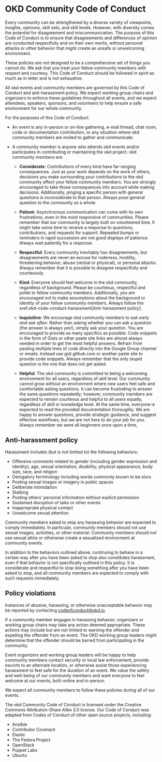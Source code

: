 # OKD Community Code of Conduct

Every community can be strengthened by a diverse variety of viewpoints,
insights, opinions, skill sets, and skill levels. However, with diversity comes
the potential for disagreement and miscommunication. The purpose of this Code of
Conduct is to ensure that disagreements and differences of opinion are conducted
respectfully and on their own merits, without personal attacks or other behavior
that might create an unsafe or unwelcoming environment.

These policies are not designed to be a comprehensive set of things you cannot
do. We ask that you treat your fellow community members with respect and
courtesy. This Code of Conduct should be followed in spirit as much as in letter
and is not exhaustive.

All okd events and community members are governed by this Code of Conduct and
anti-harassment policy. We expect working group chairs and organizers to enforce these guidelines throughout
all events, and we expect attendees, speakers, sponsors, and volunteers to help
ensure a safe environment for our whole community.

For the purposes of this Code of Conduct:

- An _event_ is any in-person or on-line gathering, e-mail thread, chat room,
  code or documentation contribution, or any situation where okd community
  members are invited to gather and communicate.

- A _community member_ is anyone who attends okd events and/or participates in
  contributing or maintaining the okd project. okd community members are:

    - **Considerate**:
        Contributions of every kind have far-ranging consequences. Just as your work depends on the work of others, decisions you make surrounding your contributions to the okd community affect your fellow community members. You are strongly encouraged to take those consequences into account while making decisions. Additionally, pinging a specific person with general questions is inconsiderate to that person. Always pose general question to the community as a whole.

    - **Patient**:
        Asynchronous communication can come with its own frustrations, even in the most responsive of communities. Please remember that our community is largely built on volunteered time. It might take some time to receive a response to questions, contributions, and requests for support. Repeated *bumps* or *reminders* in rapid succession are not good displays of patience. Always wait patiently for a response.

    - **Respectful**:
        Every community inevitably has disagreements, but disagreements are never an excuse for rudeness, hostility, threatening behavior, abuse (verbal or physical), or personal attacks. Always remember that it is possible to disagree respectfully and courteously.

    - **Kind**:
        Everyone should feel welcome in the okd community, regardless of background. Please be courteous, respectful and polite to fellow community members. Additionally, you are encouraged not to make assumptions about the background or identity of your fellow community members. Always follow the xref:okd-code-conduct-harassment[Anti-harassment policy].

    - **Inquisitive**:
        We encourage okd community members to *ask early and ask often*. Rather than asking whether you can ask a question (the answer is always yes!), simply ask your question. You are encouraged to provide as many specifics as possible. Code snippets in the form of Gists or other paste site links are almost always needed in order to get the most helpful answers. Refrain from pasting multiple lines of code directly into the Google Group channel or emails. Instead use gist.github.com or another paste site to provide code snippets. Always remember that the only stupid question is the one that does not get asked.

    - **Helpful**:
        The okd community is committed to being a welcoming environment for all users, regardless of skill level. Our community cannot grow without an environment where new users feel safe and comfortable asking questions. It can become frustrating to answer the same questions repeatedly; however, community members are expected to remain courteous and helpful to all users equally, regardless of skill or knowledge level. At the same time, everyone is expected to read the provided documentation thoroughly. We are happy to answer questions, provide strategic guidance, and suggest effective workflows, but we are not here to do your job for you. Always remember we were all beginners once upon a time,

## Anti-harassment policy

Harassment includes (but is not limited to) the following behaviors:

- Offensive comments related to gender (including gender expression and
  identity), age, sexual orientation, disability, physical appearance, body
  size, race, and religion
- Derogatory terminology including words commonly known to be slurs
- Posting sexual images or imagery in public spaces
- Deliberate intimidation
- Stalking
- Posting others’ personal information without explicit permission
- Sustained disruption of talks or other events
- Inappropriate physical contact
- Unwelcome sexual attention

Community members asked to stop any harassing behavior are expected to comply
immediately. In particular, community members should not use sexual images,
activities, or other material. Community members should not use sexual attire or
otherwise create a sexualized environment at community events.

In addition to the behaviors outlined above, continuing to behave in a certain
way after you have been asked to stop also constitutes harassment, even if that
behavior is not specifically outlined in this policy. It is considerate and
respectful to stop doing something after you have been asked to stop, and all
community members are expected to comply with such requests immediately.

## Policy violations

Instances of abusive, harassing, or otherwise unacceptable behavior may be
reported by contacting [codeofconduct@okd.io](mailto:dmueller@redhat.com?subject=OKD.io%20Code%20of%20Conduct%20Request).

If a community member engages in harassing behavior, organizers or working group chairs may take any action
deemed appropriate. These actions may include but are not limited to warning the
offender and expelling the offender from an event. The OKD working group leaders might determine that
the offender should be barred from participating in the community.

Event organizers and working group leaders will be happy to help community members contact security or local law
enforcement, provide escorts to an alternate location, or otherwise assist those
experiencing harassment to feel safe for the duration of an event. We value the
safety and well-being of our community members and want everyone to feel welcome
at our events, both online and in-person.

We expect all community members to follow these policies during all of our
events.

The okd Community Code of Conduct is licensed under the Creative Commons
Attribution-Share Alike 3.0 license. Our Code of Conduct was adapted from Codes
of Conduct of other open source projects, including:

- Ansible
- Contributor Covenant
- Elastic
- The Fedora Project
- OpenStack
- Puppet Labs
- Ubuntu
